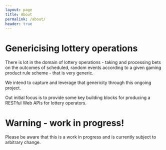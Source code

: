 ```yaml
---
layout: page
title: About
permalink: /about/
header: true
---
```


# Genericising lottery operations
There is lot in the domain of lottery operations - taking and processing bets on the outcomes of scheduled, random events according to a given gaming product rule scheme - that is very generic. 

We intend to capture and leverage that genericity through this ongoing project.

Out initial focus is to provide some key building blocks for producing a RESTful Web APIs for lottery operators.

# Warning - work in progress!

Please be aware that this is a work in progress and is currently subject to arbitrary change.
